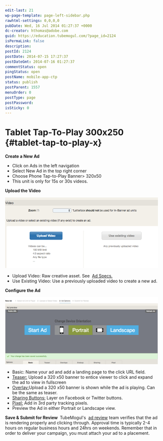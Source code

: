 ```yaml
---
edit-last: 21
wp-page-template: page-left-sidebar.php
rawhtml-settings: 0,0,0,0
pubDate: Wed, 16 Jul 2014 01:27:37 +0000
dc-creator: hthomas@adobe.com
guid: https://education.tubemogul.com/?page_id=2124
isPermaLink: false
description: 
postId: 2124
postDate: 2014-07-15 17:27:37
postDateGmt: 2014-07-16 01:27:37
commentStatus: open
pingStatus: open
postName: mobile-app-ctp
status: publish
postParent: 1557
menuOrder: 0
postType: page
postPassword: 
isSticky: 0
---
```


# Tablet Tap-To-Play 300x250 {#tablet-tap-to-play-x}

**Create a New Ad&nbsp;**

* Click on Ads in the left navigation
* Select New Ad in the top right corner
* Choose Phone Tap-to-Play&nbsp;Banner> 320x50
* This unit is only for 15s or 30s videos.

**Upload the Video**
  
[ ![Video Uploader](assets/video-uploader1.png)](assets/video-uploader1.png)

* Upload Video: Raw creative asset. See&nbsp; [Ad Specs.](../../../../user-guide/planning/ad-formats/ad-specs.md)
* Use Existing Video: Use a previously uploaded video to create a new ad.

**Configure the Ad&nbsp;**
  
[ ![Mobile App CTP](assets/mobile-app-ctp.png)](assets/mobile-app-ctp.png)

* Basic: Name your ad and add a landing page to the click URL field.
* [Teaser:](/execution/ad-unit-setup/teasers-endcaps/) Upload a 320&nbsp;x50 banner to entice viewer to click and expand the ad to view in fullscreen
* [Overlay:](/execution/ad-unit-setup/teasers-endcaps/)Upload a 320 x50 banner&nbsp;is shown while the ad is playing. Can be the same as teaser.
* [Sharing Buttons:](../../../../user-guide/execution/ad-unit-setup/sharing-buttons.md) Layer on Facebook or Twitter buttons.
* [Pixel:](../../../../user-guide/execution/ad-unit-setup/3rd-party-tracking-adserving/tracking-pixels.md)&nbsp;Add in 3rd party tracking pixels.
* Preview the Ad in either Portrait or Landscape view.

**Save & Submit for Review&nbsp;**
TubeMogul's&nbsp; [ad review](../../../../user-guide/execution/ad-unit-setup/ad-reviews.md)&nbsp;team&nbsp;verifies&nbsp;that the ad is rendering properly and clicking through. Approval time is typically 2-4 hours on regular business hours and 24hrs on weekends.
Remember that in order to deliver your campaign, you must attach your ad to a placement. 